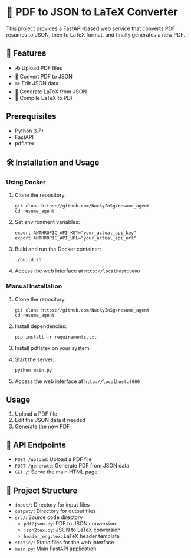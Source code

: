 # 🚀 PDF to JSON to LaTeX Converter

This project provides a FastAPI-based web service that converts PDF resumes to JSON, then to LaTeX format, and finally generates a new PDF.

## 🌟 Features

- 📤 Upload PDF files
- 🔄 Convert PDF to JSON
- ✏️ Edit JSON data
- 📝 Generate LaTeX from JSON
- 📄 Compile LaTeX to PDF

## Prerequisites

- Python 3.7+
- FastAPI
- pdflatex

## 🛠️ Installation and Usage

### Using Docker

1. Clone the repository:
   ```
   git clone https://github.com/NuckyInSg/resume_agent
   cd resume_agent
   ```

2. Set environment variables:
   ```
   export ANTHROPIC_API_KEY="your_actual_api_key"
   export ANTHROPIC_API_URL="your_actual_api_url"
   ```

3. Build and run the Docker container:
   ```
   ./build.sh
   ```

4. Access the web interface at `http://localhost:8000`

### Manual Installation

1. Clone the repository:
   ```
   git clone https://github.com/NuckyInSg/resume_agent
   cd resume_agent
   ```

2. Install dependencies:
   ```
   pip install -r requirements.txt
   ```

3. Install pdflatex on your system.

4. Start the server:
   ```
   python main.py
   ```

5. Access the web interface at `http://localhost:8000`

## Usage

1. Upload a PDF file
2. Edit the JSON data if needed
3. Generate the new PDF

## 🔗 API Endpoints

- `POST /upload`: Upload a PDF file
- `POST /generate`: Generate PDF from JSON data
- `GET /`: Serve the main HTML page

## 📁 Project Structure

- `input/`: Directory for input files
- `output/`: Directory for output files
- `src/`: Source code directory
  - `pdf2json.py`: PDF to JSON conversion
  - `json2tex.py`: JSON to LaTeX conversion
  - `header_eng.tex`: LaTeX header template
- `static/`: Static files for the web interface
- `main.py`: Main FastAPI application

